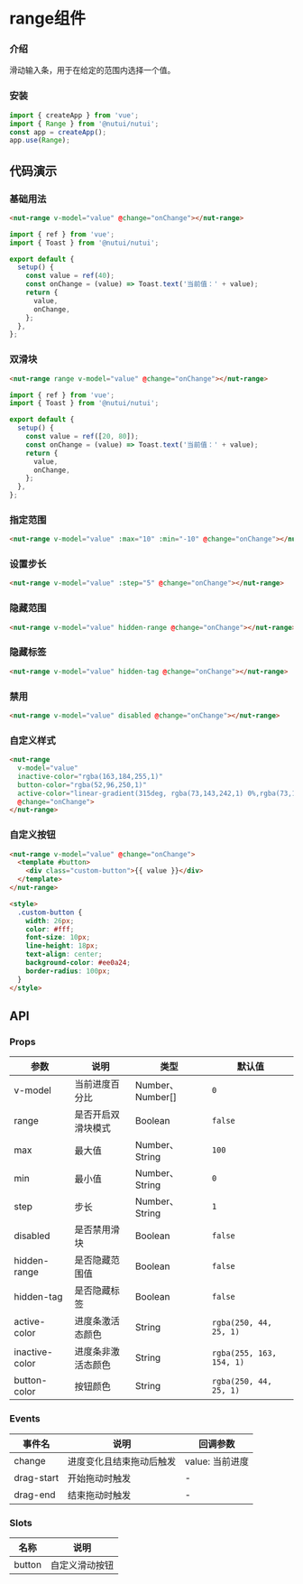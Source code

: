 # range组件

### 介绍
  
滑动输入条，用于在给定的范围内选择一个值。

### 安装

```javascript
import { createApp } from 'vue';
import { Range } from '@nutui/nutui';
const app = createApp();
app.use(Range);
```

## 代码演示

### 基础用法
```html
<nut-range v-model="value" @change="onChange"></nut-range>
```
```javascript
import { ref } from 'vue';
import { Toast } from '@nutui/nutui';

export default {
  setup() {
    const value = ref(40);
    const onChange = (value) => Toast.text('当前值：' + value);
    return {
      value,
      onChange,
    };
  },
};
```

### 双滑块
```html
<nut-range range v-model="value" @change="onChange"></nut-range>
```
```javascript
import { ref } from 'vue';
import { Toast } from '@nutui/nutui';

export default {
  setup() {
    const value = ref([20, 80]);
    const onChange = (value) => Toast.text('当前值：' + value);
    return {
      value,
      onChange,
    };
  },
};
```

### 指定范围
```html
<nut-range v-model="value" :max="10" :min="-10" @change="onChange"></nut-range>
```

### 设置步长
```html
<nut-range v-model="value" :step="5" @change="onChange"></nut-range>
```
### 隐藏范围
```html
<nut-range v-model="value" hidden-range @change="onChange"></nut-range>
```

### 隐藏标签
```html
<nut-range v-model="value" hidden-tag @change="onChange"></nut-range>
```

### 禁用
```html
<nut-range v-model="value" disabled @change="onChange"></nut-range>
```

### 自定义样式
```html
<nut-range
  v-model="value"
  inactive-color="rgba(163,184,255,1)"
  button-color="rgba(52,96,250,1)"
  active-color="linear-gradient(315deg, rgba(73,143,242,1) 0%,rgba(73,101,242,1) 100%"
  @change="onChange">
</nut-range>
```

### 自定义按钮
```html
<nut-range v-model="value" @change="onChange">
  <template #button>
    <div class="custom-button">{{ value }}</div>
  </template>
</nut-range>

<style>
  .custom-button {
    width: 26px;
    color: #fff;
    font-size: 10px;
    line-height: 18px;
    text-align: center;
    background-color: #ee0a24;
    border-radius: 100px;
  }
</style>
```

  ## API
  
  ### Props
  
| 参数 | 说明 | 类型 | 默认值 |
| --- | --- | --- | --- |
| v-model | 当前进度百分比 | Number、Number[] | `0` |
| range | 是否开启双滑块模式 | Boolean | `false` |
| max | 最大值 | Number、String | `100` |
| min | 最小值 | Number、String | `0` |
| step | 步长 | Number、String | `1` |
| disabled | 是否禁用滑块 | Boolean | `false` |
| hidden-range | 是否隐藏范围值 | Boolean | `false` |
| hidden-tag | 是否隐藏标签 | Boolean | `false` |
| active-color | 进度条激活态颜色 | String | `rgba(250, 44, 25, 1)` |
| inactive-color | 进度条非激活态颜色 | String | `rgba(255, 163, 154, 1)` |
| button-color | 按钮颜色 | String | `rgba(250, 44, 25, 1)` |

  
### Events

| 事件名             | 说明                     | 回调参数        |
| ------------------ | ------------------------ | --------------- |
| change             | 进度变化且结束拖动后触发 | value: 当前进度 |
| drag-start         | 开始拖动时触发           | -               |
| drag-end           | 结束拖动时触发           | -               |

### Slots

| 名称   | 说明           |
| ------ | -------------- |
| button | 自定义滑动按钮 |

